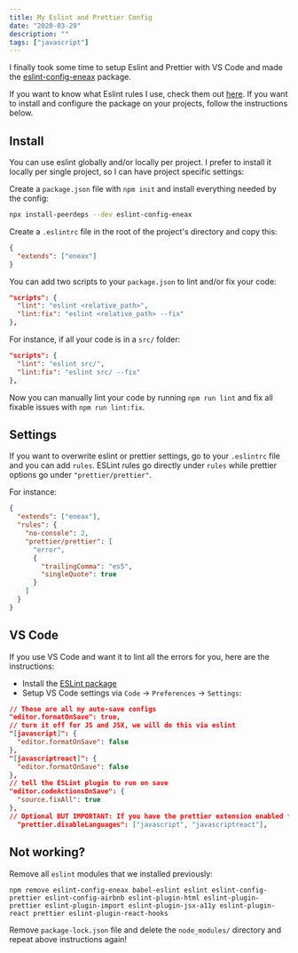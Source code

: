 ```yaml
---
title: My Eslint and Prettier Config
date: "2020-03-29"
description: ""
tags: ["javascript"]
---
```


I finally took some time to setup Eslint and Prettier with VS Code and made the [eslint-config-eneax](https://www.npmjs.com/package/eslint-config-eneax) package.

If you want to know what Eslint rules I use, check them out [here](https://github.com/eneax/eslint-config-eneax/blob/master/.eslintrc.js).
If you want to install and configure the package on your projects, follow the instructions below.

## Install

You can use eslint globally and/or locally per project.
I prefer to install it locally per single project, so I can have project specific settings:

Create a `package.json` file with `npm init` and install everything needed by the config:

```bash
npx install-peerdeps --dev eslint-config-eneax
```

Create a `.eslintrc` file in the root of the project's directory and copy this:

```json
{
  "extends": ["eneax"]
}
```

You can add two scripts to your `package.json` to lint and/or fix your code:

```json
"scripts": {
  "lint": "eslint <relative_path>",
  "lint:fix": "eslint <relative_path> --fix"
},
```

For instance, if all your code is in a `src/` folder:

```json
"scripts": {
  "lint": "eslint src/",
  "lint:fix": "eslint src/ --fix"
},
```

Now you can manually lint your code by running `npm run lint` and fix all fixable issues with `npm run lint:fix`.

## Settings

If you want to overwrite eslint or prettier settings, go to your `.eslintrc` file and you can add `rules`.
ESLint rules go directly under `rules` while prettier options go under `"prettier/prettier"`.

For instance:

```json
{
  "extends": ["eneax"],
  "rules": {
    "no-console": 2,
    "prettier/prettier": [
      "error",
      {
        "trailingComma": "es5",
        "singleQuote": true
      }
    ]
  }
}
```

## VS Code

If you use VS Code and want it to lint all the errors for you, here are the instructions:

- Install the [ESLint package](https://marketplace.visualstudio.com/items?itemName=dbaeumer.vscode-eslint)
- Setup VS Code settings via `Code` → `Preferences` → `Settings`:

```json
// These are all my auto-save configs
"editor.formatOnSave": true,
// turn it off for JS and JSX, we will do this via eslint
"[javascript]": {
  "editor.formatOnSave": false
},
"[javascriptreact]": {
  "editor.formatOnSave": false
},
// tell the ESLint plugin to run on save
"editor.codeActionsOnSave": {
  "source.fixAll": true
},
// Optional BUT IMPORTANT: If you have the prettier extension enabled for other languages like CSS and HTML, turn it off for JS since we are doing it through Eslint already
  "prettier.disableLanguages": ["javascript", "javascriptreact"],
```

## Not working?

Remove all `eslint` modules that we installed previously:

```shell
npm remove eslint-config-eneax babel-eslint eslint eslint-config-prettier eslint-config-airbnb eslint-plugin-html eslint-plugin-prettier eslint-plugin-import eslint-plugin-jsx-a11y eslint-plugin-react prettier eslint-plugin-react-hooks
```

Remove `package-lock.json` file and delete the `node_modules/` directory and repeat above instructions again!
